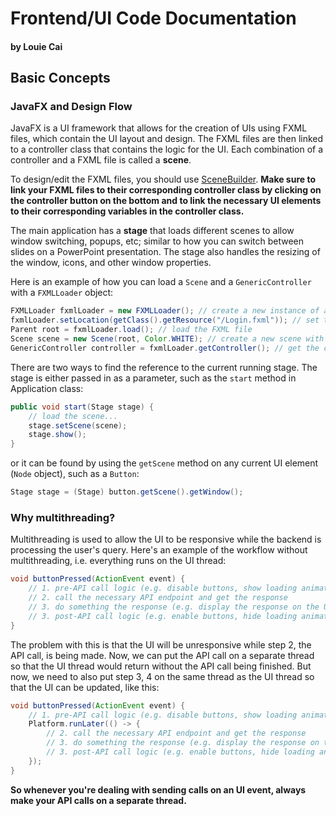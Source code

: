 # Frontend/UI Code Documentation
#### by Louie Cai

## Basic Concepts

### JavaFX and Design Flow
JavaFX is a UI framework that allows for the creation of UIs using FXML files, which contain the UI layout and 
design. The FXML files are then linked to a controller class that contains the logic for the UI. Each combination of 
a controller and a FXML file is called a **scene**. 

To design/edit the FXML files, you should use [SceneBuilder](https://gluonhq.com/products/scene-builder/). **Make sure 
to link your FXML files to their corresponding controller class by clicking on the controller button on the bottom 
and to link the necessary UI elements to their corresponding variables in the controller class.**

The main application has a **stage** that loads different scenes to allow window switching, popups, etc; similar to 
how you can switch between slides on a PowerPoint presentation. The stage also handles the resizing of the window, 
icons, and other window properties.

Here is an example of how you can load a `Scene` and a `GenericController` with a `FXMLLoader` object:
```java
FXMLLoader fxmlLoader = new FXMLLoader(); // create a new instance of a FXML loader
fxmlLoader.setLocation(getClass().getResource("/Login.fxml")); // set the location of the FXML file
Parent root = fxmlLoader.load(); // load the FXML file
Scene scene = new Scene(root, Color.WHITE); // create a new scene with the FXML file
GenericController controller = fxmlLoader.getController(); // get the controller of the FXML file, specify in the FXML file
```
There are two ways to find the reference to the current running stage. The stage is either passed in as a parameter, 
such as the `start` method in Application class:
```java
public void start(Stage stage) {
    // load the scene...
    stage.setScene(scene);
    stage.show();
}
```
or it can be found by using the `getScene` method on any current UI element (`Node` object), such as a `Button`:
```java
Stage stage = (Stage) button.getScene().getWindow();
```

### Why multithreading?
Multithreading is used to allow the UI to be responsive while the backend is processing the user's query.
Here's an example of the workflow without multithreading, i.e. everything runs on the UI thread:
```java
void buttonPressed(ActionEvent event) {
    // 1. pre-API call logic (e.g. disable buttons, show loading animation, etc)
    // 2. call the necessary API endpoint and get the response
    // 3. do something the response (e.g. display the response on the UI)
    // 3. post-API call logic (e.g. enable buttons, hide loading animation, etc)
}
```
The problem with this is that the UI will be unresponsive while step 2, the API call, is being made. 
Now, we can put the API call on a separate thread so that the UI thread would return without the API call being finished. 
But now, we need to also put step 3, 4 on the same thread as the UI thread so that the UI can be updated, like this:
```java
void buttonPressed(ActionEvent event) {
    // 1. pre-API call logic (e.g. disable buttons, show loading animation, etc)
    Platform.runLater(() -> {
        // 2. call the necessary API endpoint and get the response
        // 3. do something the response (e.g. display the response on the UI)
        // 3. post-API call logic (e.g. enable buttons, hide loading animation, etc)
    });
}
```
**So whenever you're dealing with sending calls on an UI event, always make your API calls on a separate thread.**